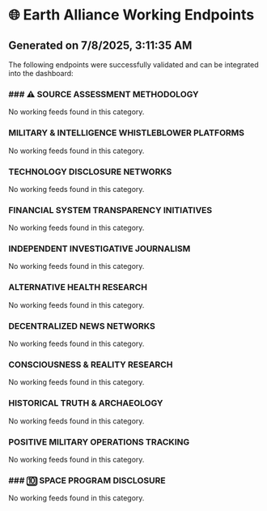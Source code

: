 # 🌐 Earth Alliance Working Endpoints

## Generated on 7/8/2025, 3:11:35 AM

The following endpoints were successfully validated and can be integrated into the dashboard:

### ### ⚠️ SOURCE ASSESSMENT METHODOLOGY

No working feeds found in this category.

### MILITARY & INTELLIGENCE WHISTLEBLOWER PLATFORMS

No working feeds found in this category.

### TECHNOLOGY DISCLOSURE NETWORKS

No working feeds found in this category.

### FINANCIAL SYSTEM TRANSPARENCY INITIATIVES

No working feeds found in this category.

### INDEPENDENT INVESTIGATIVE JOURNALISM

No working feeds found in this category.

### ALTERNATIVE HEALTH RESEARCH

No working feeds found in this category.

### DECENTRALIZED NEWS NETWORKS

No working feeds found in this category.

### CONSCIOUSNESS & REALITY RESEARCH

No working feeds found in this category.

### HISTORICAL TRUTH & ARCHAEOLOGY

No working feeds found in this category.

### POSITIVE MILITARY OPERATIONS TRACKING

No working feeds found in this category.

### ### 🔟 SPACE PROGRAM DISCLOSURE

No working feeds found in this category.

